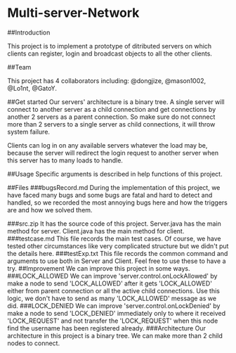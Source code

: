 # Multi-server-Network

##Introduction

This project is to implement a prototype of ditributed servers on which clients can register, login and broadcast objects to all the other clients.

##Team

This project has 4 collaborators including: @dongjize, @mason1002, @Lo1nt, @GatoY.

##Get started
Our servers' architecture is a binary tree. A single server will connect to another server as a child connection and get connections by another 2 servers as a parent connection. So make sure do not connect more than 2 servers to a single server as child connections, it will throw system failure.

Clients can log in on any available servers whatever the load may be, because the server will redirect the login request to another server when this server has to many loads to handle.

##Usage
Specific arguments is described in help functions of this project.



##Files
###bugsRecord.md
During the implementation of this project, we have faced many bugs and some bugs are fatal and hard to detect and handled, so we recorded the most annoying bugs here and how the triggers are and how we solved them.

###src.zip
It has the source code of this project. Server.java  has the main method for server. Client.java has the main method for client.
###testcase.md
This file records the main test cases. Of course, we have tested other circumstances like very complicated structure but we didn't put the details here.
###testExp.txt
This file records the common command and arguments to use both in Server and Client. Feel free to use these to have a try.
##Improvement
We can improve this project in some ways.
###LOCK_ALLOWED
We can improve 'server.control.onLockAllowed' by make a node to send 'LOCK_ALLOWED' after it gets 'LOCK_ALLOWED' either from parent connection or all the active child connections. Use this logic, we don't have to send as many 'LOCK_ALLOWED' message as we did.
###LOCK_DENIED
We can improve 'server.control.onLockDenied' by make a node to send 'LOCK_DENIED' immediately only to where it received 'LOCK_REQUEST' and not transfer the 'LOCK_REQUEST' when this node find the username has been registered already.
###Architecture
Our architecture in this project is a binary tree. We can make more than 2 child nodes to connect.